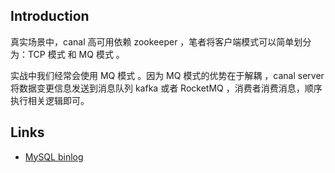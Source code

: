## Introduction


真实场景中，canal 高可用依赖 zookeeper ，笔者将客户端模式可以简单划分为：TCP 模式 和 MQ 模式 。

实战中我们经常会使用 MQ 模式 。因为 MQ 模式的优势在于解耦 ，canal server 将数据变更信息发送到消息队列 kafka 或者 RocketMQ ，消费者消费消息，顺序执行相关逻辑即可。


## Links

- [MySQL binlog](/docs/CS/DB/MySQL/binlog.md)